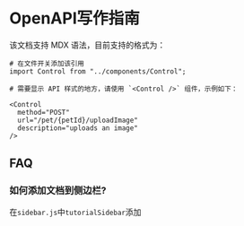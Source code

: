 # OpenAPI写作指南

该文档支持 MDX 语法，目前支持的格式为：

```
# 在文件开关添加该引用
import Control from "../components/Control";

# 需要显示 API 样式的地方，请使用 `<Control />` 组件，示例如下：

<Control
  method="POST"
  url="/pet/{petId}/uploadImage"
  description="uploads an image"
/>
```

## FAQ

### 如何添加文档到侧边栏?

在`sidebar.js`中`tutorialSidebar`添加